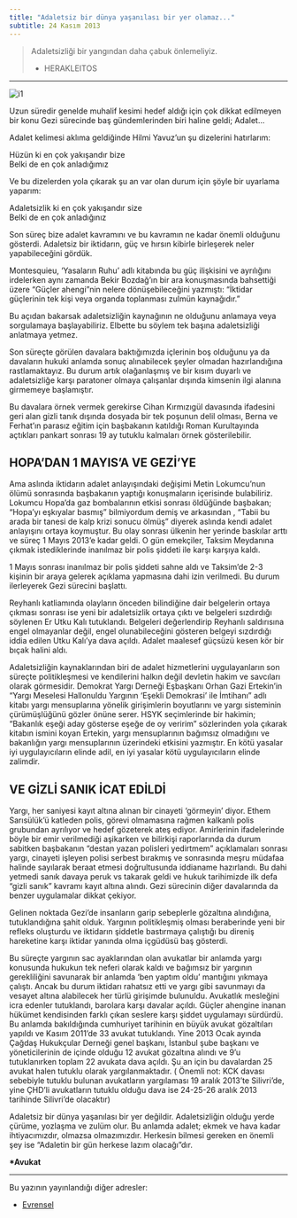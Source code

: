 ```yaml
---
title: "Adaletsiz bir dünya yaşanılası bir yer olamaz..."
subtitle: 24 Kasım 2013
---
```


> Adaletsizliği bir yangından daha çabuk önlemeliyiz.
> - HERAKLEITOS

---

![i1](https://www.evrensel.net/files/news/default/adaletsiz-bir-dunya-yasanilasi-bir-yer-olamaz2b5a9b4bd307d72fa031.jpg)

Uzun süredir genelde muhalif kesimi hedef aldığı için çok dikkat edilmeyen bir konu Gezi sürecinde baş gündemlerinden biri haline geldi; Adalet...

Adalet kelimesi aklıma geldiğinde Hilmi Yavuz’un şu dizelerini hatırlarım:

<p class="pl-4">
<quote class="">
Hüzün ki en çok yakışandır bize<br/>Belki de en çok anladığımız
</quote>
</p>

Ve bu dizelerden yola çıkarak şu an var olan durum için şöyle bir uyarlama yaparım:

<p class="pl-4">
<quote>
Adaletsizlik ki en çok yakışandır size<br />Belki de en çok anladığınız
</quote>
</p>

Son süreç bize adalet kavramını ve bu kavramın ne kadar önemli olduğunu gösterdi. Adaletsiz bir iktidarın, güç ve hırsın kibirle birleşerek neler yapabileceğini gördük.

Montesquieu, ‘Yasaların Ruhu’ adlı kitabında bu güç ilişkisini ve ayrılığını irdelerken aynı zamanda  Bekir Bozdağ’ın bir ara konuşmasında bahsettiği üzere “Güçler ahengi”nin nelere dönüşebileceğini yazmıştı: “İktidar güçlerinin tek kişi veya organda toplanması zulmün kaynağıdır.”

Bu açıdan bakarsak adaletsizliğin kaynağının ne olduğunu anlamaya veya sorgulamaya başlayabiliriz. Elbette bu söylem tek başına adaletsizliği anlatmaya yetmez.

Son süreçte görülen davalara baktığımızda içlerinin boş olduğunu ya da davaların hukuki anlamda sonuç alınabilecek şeyler olmadan hazırlandığına rastlamaktayız. Bu durum artık olağanlaşmış ve bir kısım duyarlı ve adaletsizliğe karşı paratoner olmaya çalışanlar dışında kimsenin ilgi alanına girmemeye başlamıştır.

Bu davalara örnek vermek gerekirse Cihan Kırmızıgül davasında ifadesini geri alan gizli tanık dışında dosyada bir tek poşunun delil olması, Berna ve Ferhat’ın parasız eğitim için başbakanın katıldığı Roman Kurultayında açtıkları pankart sonrası 19 ay tutuklu kalmaları örnek gösterilebilir.

## HOPA’DAN 1 MAYIS’A VE GEZİ’YE

Ama aslında iktidarın adalet anlayışındaki değişimi Metin Lokumcu’nun ölümü sonrasında başbakanın yaptığı konuşmaların içerisinde bulabiliriz. Lokumcu Hopa’da gaz bombalarının etkisi sonrası öldüğünde başbakan; “Hopa’yı eşkıyalar basmış” bilmiyordum demiş ve arkasından ,  “Tabii bu arada bir tanesi de kalp krizi sonucu ölmüş” diyerek aslında kendi adalet anlayışını ortaya koymuştur. Bu olay sonrası ülkenin her yerinde baskılar arttı ve süreç 1 Mayıs 2013’e kadar geldi. O gün emekçiler, Taksim Meydanına çıkmak istediklerinde inanılmaz bir polis şiddeti ile karşı karşıya kaldı.

1 Mayıs sonrası inanılmaz bir polis şiddeti sahne aldı ve Taksim’de 2-3 kişinin bir araya gelerek açıklama yapmasına dahi izin verilmedi. Bu durum ilerleyerek Gezi sürecini başlattı.

Reyhanlı katliamında olayların önceden bilindiğine dair belgelerin ortaya çıkması sonrası ise yeni bir adaletsizlik ortaya çıktı ve belgeleri sızdırdığı söylenen Er Utku Kalı tutuklandı. Belgeleri değerlendirip Reyhanlı saldırısına engel olmayanlar değil, engel olunabileceğini gösteren belgeyi sızdırdığı iddia edilen Utku Kalı’ya dava açıldı. Adalet maalesef güçsüzü kesen kör bir bıçak halini aldı.

Adaletsizliğin kaynaklarından biri de adalet hizmetlerini uygulayanların son süreçte politikleşmesi ve kendilerini halkın değil devletin hakim ve savcıları olarak görmesidir. Demokrat Yargı Derneği Eşbaşkanı Orhan Gazi Ertekin’in “Yargı Meselesi Hallonuldu Yargının ‘Eşekli Demokrasi’ ile İmtihanı” adlı kitabı yargı mensuplarına yönelik girişimlerin boyutlarını ve yargı sisteminin çürümüşlüğünü gözler önüne serer. HSYK seçimlerinde bir hakimin; “Bakanlık eşeği aday gösterse eşeğe de oy veririm” sözlerinden yola çıkarak kitabın ismini koyan Ertekin, yargı mensuplarının bağımsız olmadığını ve bakanlığın yargı mensuplarının üzerindeki etkisini yazmıştır. En kötü yasalar iyi uygulayıcıların elinde adil, en iyi yasalar kötü uygulayıcıların elinde zalimdir.

## VE GİZLİ SANIK İCAT EDİLDİ

Yargı, her saniyesi kayıt altına alınan bir cinayeti ‘görmeyin’ diyor. Ethem Sarısülük’ü katleden polis, görevi olmamasına rağmen kalkanlı polis grubundan ayrılıyor ve hedef gözeterek ateş ediyor. Amirlerinin ifadelerinde böyle bir emir verilmediği aşikarken ve bilirkişi raporlarında da durum sabitken başbakanın “destan yazan polisleri yedirtmem” açıklamaları sonrası yargı, cinayeti işleyen polisi serbest bırakmış ve sonrasında meşru müdafaa halinde sayılarak beraat etmesi doğrultusunda iddianame hazırlandı. Bu dahi yetmedi sanık davaya peruk vs takarak geldi ve hukuk tarihimizde ilk defa “gizli sanık” kavramı kayıt altına alındı. Gezi sürecinin diğer davalarında da benzer uygulamalar dikkat çekiyor.

Gelinen noktada Gezi’de insanların garip sebeplerle gözaltına alındığına, tutuklandığına şahit olduk. Yargının politikleşmiş olması beraberinde yeni bir refleks oluşturdu ve iktidarın şiddetle bastırmaya çalıştığı bu direniş hareketine karşı iktidar yanında olma içgüdüsü baş gösterdi.

Bu süreçte yargının sac ayaklarından olan avukatlar bir anlamda yargı konusunda hukukun tek neferi olarak kaldı ve bağımsız bir yargının gerekliliğini savunarak bir anlamda ‘ben yaptım oldu’ mantığını yıkmaya çalıştı.  Ancak bu durum iktidarı rahatsız etti ve yargı gibi savunmayı da vesayet altına alabilecek her türlü girişimde bulunuldu. Avukatlık mesleğini icra edenler tutuklandı, barolara karşı davalar açıldı. Güçler ahengine inanan hükümet kendisinden farklı çıkan seslere karşı şiddet uygulamayı sürdürdü. Bu anlamda bakıldığında cumhuriyet tarihinin en büyük avukat gözaltıları yapıldı ve Kasım 2011’de 33 avukat tutuklandı. Yine 2013 Ocak ayında Çağdaş Hukukçular Derneği genel başkanı, İstanbul şube başkanı ve yöneticilerinin de içinde olduğu 12 avukat gözaltına alındı ve 9’u tutuklanırken toplam 22 avukata dava açıldı. Şu an için bu davalardan 25 avukat halen tutuklu olarak yargılanmaktadır. ( Önemli not: KCK davası sebebiyle tutuklu bulunan avukatların yargılaması 19 aralık 2013’te Silivri’de, yine ÇHD’li avukatların tutuklu olduğu dava ise 24-25-26 aralık 2013 tarihinde Silivri’de olacaktır)

Adaletsiz bir dünya yaşanılası bir yer değildir. Adaletsizliğin olduğu yerde çürüme, yozlaşma ve zulüm olur. Bu anlamda adalet; ekmek ve hava kadar ihtiyacımızdır, olmazsa olmazımızdır. Herkesin bilmesi gereken en önemli şey ise “Adaletin bir gün herkese lazım olacağı”dır.

<b>*Avukat</b>

<hr>
Bu yazının yayınlandığı diğer adresler:
<ul>
  <li>
    <a href="https://www.evrensel.net/haber/72661/adaletsiz-bir-dunya-yasanilasi-bir-yer-olamaz">
      Evrensel
    </a>
  </li>
</ul>
